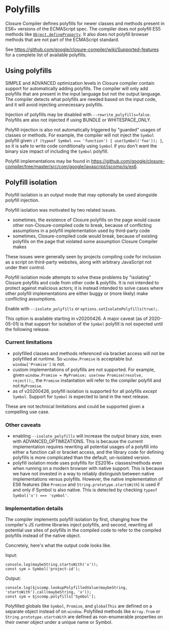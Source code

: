 # Polyfills

Closure Compiler defines polyfills for newer classes and methods present in ES6+ versions of the ECMAScript spec. The compiler does not polyfill ES5 methods like [`Object.defineProperty`](https://developer.mozilla.org/en-US/docs/Web/JavaScript/Reference/Global_Objects/Object/defineProperty). It also does not polyfill browser methods that are not part of the ECMAScript standard.

See https://github.com/google/closure-compiler/wiki/Supported-features for a complete list of available polyfills.

## Using polyfills

SIMPLE and ADVANCED optimization levels in Closure compiler contain support for automatically adding polyfills. The compiler will only add polyfills that are present in the input language but not the output language. The compiler detects what polyfills are needed based on the input code, and it will avoid injecting unnecessary polyfills.

Injection of polyfills may be disabled with `--rewrite_polyfills=false`. Polyfills are also not injected if using BUNDLE or WHITESPACE_ONLY.

Polyfill injection is also not automatically triggered by "guarded" usages of classes or methods. For example, the compiler will not inject the `Symbol` polyfill given `if (typeof Symbol === 'function') { use(Symbol('foo')); }`, so it is safe to write code conditionally using `Symbol` if you don't want the binary size impact of including the `Symbol` polyfill.

Polyfill implementations may be found in https://github.com/google/closure-compiler/tree/master/src/com/google/javascript/jscomp/js/es6.

## Polyfill isolation

Polyfill isolation is an output mode that may optionally be used alongside polyfill injection.

Polyfill isolation was motivated by two related issues.
 - sometimes, the existence of Closure polyfills on the page would cause other non-Closure-compiled code to break, because of conflicting assumptions in a polyfill implementation used by third-party code
 - sometimes, Closure-compiled code would break, because of existing polyfills on the page that violated some assumption Closure Compiler makes

These issues were generally seen by projects compiling code for inclusion as a script on third-party websites, along with arbitrary JavaScript not under their control.

Polyfill isolation mode attempts to solve these problems by "isolating" Closure polyfills and code from other code & polyfills. It is not intended to protect against malicious actors; it is instead intended to solve cases where other polyfill implementations are either buggy or (more likely) make conflicting assumptions.

Enable with `--isolate_polyfills` or `options.setIsolatePolyfills(true);`.

This option is available starting in v20200426. A major caveat (as of 2020-05-01) is that support for isolation of the `Symbol` polyfill is not expected until the following release.

### Current limitations

 - polyfilled classes and methods referenced via bracket access will not be polyfilled at runtime. So `window.Promise` is acceptable but `window['Promise']` is not.
 - custom implementations of polyfills are not supported. For example, given `window.Promise = MyPromise; use(new Promise(resolve, reject));`, the `Promise` instantation will refer to the compiler polyfill and not `MyPromise`.
 - as of v20200426, polyfill isolation is supported for all polyfills _except_ `Symbol`. Support for `Symbol` is expected to land in the next release.

These are not technical limitations and could be supported given a compelling use case.

### Other caveats

 - enabling `--isolate_polyfills` will increase the output binary size, even with ADVANCED_OPTIMIZATIONS. This is because the current implementation requires rewriting all potential usages of a polyfill into either a function call or bracket access, and the library code for defining polyfills is more complicated than the default, un-isolated version.
 - polyfill isolation mode uses polyfills for ES2016+ classes/methods even when running on a modern browser with native support. This is because we have not invested in a way to reliably distinguish between native implementations versus polyfills. However, the native implementation of ES6 features (like `Promise` and `String.prototype.startsWith`) is used if and only if Symbol is also native. This is detected by checking `typeof Symbol('x') === 'symbol'`.

### Implementation details

The compiler implements polyfill isolation by first, changing how the compiler's JS runtime libraries inject polyfills, and second, rewriting all potential use sites of polyfills in the compiled code to refer to the compiled polyfills instead of the native object.

Concretely, here's what the output code looks like.

Input:

```
console.log(maybeString.startsWith('x'));
const sym = Symbol('project-id');
```

Output:

```
console.log($jscomp.lookupPolyfilledValue(maybeString, 'startsWith').call(maybeString, 'x'));
const sym = $jscomp.polyfills['Symbol'];
```

Polyfilled globals like `Symbol`, `Promise`, and `globalThis` are defined on a separate object instead of on `window`. Polyfilled methods like `Array.from` or `String.prototype.startsWith` are defined as non-enumerable properties on their owner object under a unique name or Symbol.